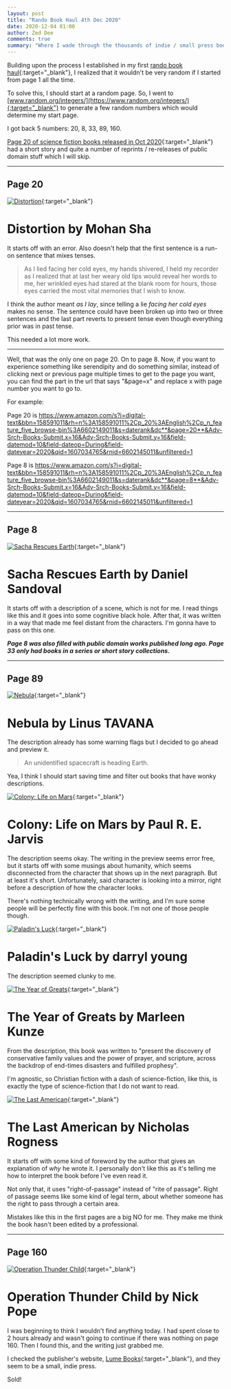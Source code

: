 ```yaml
---
layout: post
title: "Rando Book Haul 4th Dec 2020"
date: 2020-12-04 01:00
author: Zed Dee
comments: true
summary: "Where I wade through the thousands of indie / small press books in a pseudorandom way."
---
```


Building upon the process I established in my first [rando book haul](/2020/12/01/rando-book-haul.html){:target="_blank"}, I realized that it wouldn't be very random if I started from page 1 all the time.

To solve this, I should start at a random page. So, I went to [www.random.org/integers/](https://www.random.org/integers/){:target="_blank"} to generate a few random numbers which would determine my start page.

I got back 5 numbers: 20, 8, 33, 89, 160.

[Page 20 of science fiction books released in Oct 2020](https://www.amazon.com/s?i=digital-text&bbn=158591011&rh=n%3A158591011%2Cp_20%3AEnglish%2Cp_n_feature_five_browse-bin%3A6602149011&s=daterank&dc&page=20&Adv-Srch-Books-Submit.x=16&Adv-Srch-Books-Submit.y=16&field-datemod=10&field-dateop=During&field-dateyear=2020&qid=1607034765&rnid=6602145011&unfiltered=1){:target="_blank"} had a short story and quite a number of reprints / re-releases of public domain stuff which I will skip.

--- 

## Page 20

[![Distortion](https://m.media-amazon.com/images/I/31xxTQneNwL.jpg)](https://www.amazon.com/Distortion-Mohan-Sha-ebook/dp/B08MBBC4HD){:target="_blank"}

# Distortion by Mohan Sha

It starts off with an error. Also doesn't help that the first sentence is a run-on sentence that mixes tenses.

> As I lied facing her cold eyes, my hands shivered, I held my recorder as I realized that at last her weary old lips would reveal her words to me, her wrinkled eyes had stared at the blank room for hours, those eyes carried the most vital memories that I wish to know.

I think the author meant *as I lay*, since telling a lie *facing her cold eyes* makes no sense. The sentence could have been broken up into two or three sentences and the last part reverts to present tense even though everything prior was in past tense.

This needed a lot more work.

---

Well, that was the only one on page 20. On to page 8. Now, if you want to experience something like serendipity and do something similar, instead of clicking next or previous page multiple times to get to the page you want, you can find the part in the url that says "&page=x" and replace x with page number you want to go to.

For example:

Page 20 is https://www.amazon.com/s?i=digital-text&bbn=158591011&rh=n%3A158591011%2Cp_20%3AEnglish%2Cp_n_feature_five_browse-bin%3A6602149011&s=daterank&dc**&page=20**&Adv-Srch-Books-Submit.x=16&Adv-Srch-Books-Submit.y=16&field-datemod=10&field-dateop=During&field-dateyear=2020&qid=1607034765&rnid=6602145011&unfiltered=1

Page 8 is https://www.amazon.com/s?i=digital-text&bbn=158591011&rh=n%3A158591011%2Cp_20%3AEnglish%2Cp_n_feature_five_browse-bin%3A6602149011&s=daterank&dc**&page=8**&Adv-Srch-Books-Submit.x=16&Adv-Srch-Books-Submit.y=16&field-datemod=10&field-dateop=During&field-dateyear=2020&qid=1607034765&rnid=6602145011&unfiltered=1

---

## Page 8

[![Sacha Rescues Earth](https://m.media-amazon.com/images/I/41ZpiQPs+OL._SY346_.jpg)](https://www.amazon.com/Sacha-Rescues-Earth-Daniel-Sandoval-ebook/dp/B08MD4NN8L){:target="_blank"}

# Sacha Rescues Earth by Daniel Sandoval

It starts off with a description of a scene, which is not for me. I read things like this and it goes  into some cognitive black hole. After that, it was written in a way that made me feel distant from the characters. I'm gonna have to pass on this one.

***Page 8 was also filled with public domain works published long ago. Page 33 only had books in a series or short story collections.***

---

## Page 89

[![Nebula](https://m.media-amazon.com/images/I/41KmCkhQD8L.jpg)](https://www.amazon.com/Nebula-Linus-TAVANA-ebook/dp/B08LD5T3PV){:target="_blank"}

# Nebula by Linus TAVANA 

The description already has some warning flags but I decided to go ahead and preview it.

> An unidentified spacecraft is heading Earth.

Yea, I think I should start saving time and filter out books that have wonky descriptions.

[![Colony: Life on Mars](https://m.media-amazon.com/images/I/518VA8mLonL.jpg)](https://www.amazon.com/Colony-Life-Paul-R-Jarvis-ebook/dp/B08LF5CJZ3){:target="_blank"}

# Colony: Life on Mars by Paul R. E. Jarvis

The description seems okay. The writing in the preview seems error free, but it starts off with some musings about humanity, which seems disconnected from the character that shows up in the next paragraph. But at least it's short. Unfortunately, said character is looking into a mirror, right before a description of how the character looks.

There's nothing technically wrong with the writing, and I'm sure some people will be perfectly fine with this book. I'm not one of those people though.

[![Paladin's Luck](https://m.media-amazon.com/images/I/41wPnCQSbJL.jpg)](https://www.amazon.com/Paladins-Luck-darryl-young-ebook/dp/B08LD2KTM3){:target="_blank"}

# Paladin's Luck by darryl young

The description seemed clunky to me.

[![The Year of Greats](https://m.media-amazon.com/images/I/51H78yutjBL.jpg)](https://www.amazon.com/Year-Greats-Novel-Marleen-Kunze-ebook/dp/B08LCYVG8F){:target="_blank"}

# The Year of Greats by Marleen Kunze

From the description, this book was written to "present the discovery of conservative family values and the power of prayer, and scripture, across the backdrop of end-times disasters and fulfilled prophesy".

I'm agnostic, so Christian fiction with a dash of science-fiction, like this, is exactly the type of science-fiction that I do not want to read.

[![The Last American](https://m.media-amazon.com/images/I/51uz27YUljL.jpg)](https://www.amazon.com/Last-American-Nicholas-Rogness-ebook/dp/B08LHMX9HN){:target="_blank"}

# The Last American by Nicholas Rogness

It starts off with some kind of foreword by the author that gives an explanation of *why* he wrote it. I personally don't like this as it's telling me how to interpret the book before I've even read it.

Not only that, it uses "right-of-passage" instead of "rite of passage". Right of passage seems like some kind of legal term, about whether someone has the right to pass through a certain area.

Mistakes like this in the first pages are a big NO for me. They make me think the book hasn't been edited by a professional.

---

## Page 160

[![Operation Thunder Child](https://m.media-amazon.com/images/I/41eIU8TSieL.jpg)](https://www.amazon.com/Operation-Thunder-Child-Nick-Pope-ebook/dp/B08KW7YTYJ){:target="_blank"}

# Operation Thunder Child by Nick Pope

I was beginning to think I wouldn't find anything today. I had spent close to 2 hours already and wasn't going to continue if there was nothing on page 160. Then I found this, and the writing just grabbed me.

I checked the publisher's website, [Lume Books](https://www.lumebooks.co.uk/about/){:target="_blank"}, and they seem to be a small, indie press.

Sold!